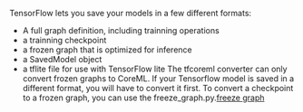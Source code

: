 TensorFlow lets you save your models in a few different formats:
* A full graph definition, including trainning operations
* a trainning checkpoint 
* a frozen graph that is optimized for inference 
* a SavedModel object 
* a tflite file for use with TensorFlow lite
The tfcoreml converter can only convert frozen graphs to CoreML.
If your Tensorflow model is saved in a different format, you will have to convert it first.
To convert a checkpoint to a frozen graph, you can use the freeze_graph.py.[freeze graph](https://github.com/tensorflow/tensorflow/blob/master/tensorflow/python/tools/freeze_graph.py)

